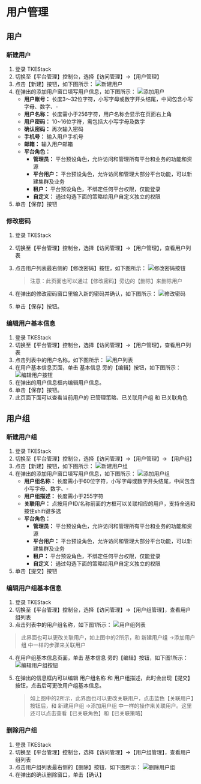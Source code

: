 # 用户管理

## 用户

### 新建用户

1. 登录 TKEStack
2. 切换至【平台管理】控制台，选择【访问管理】->【用户管理】
3. 点击【新建】按钮，如下图所示： ![新建用户](../../../../../images/新建用户.png)
4. 在弹出的添加用户窗口填写用户信息，如下图所示： ![添加用户](../../../../../images/添加用户.png)
   - **用户账号：** 长度3～32位字符，小写字母或数字开头结尾，中间包含小写字母、数字、-
   - **用户名称：** 长度需小于256字符，用户名称会显示在页面右上角
   - **用户密码：** 10~16位字符，需包括大小写字母及数字
   - **确认密码：** 再次输入密码
   - **手机号：** 输入用户手机号
   - **邮箱：** 输入用户邮箱
   - **平台角色：**
     - **管理员：** 平台预设角色，允许访问和管理所有平台和业务的功能和资源
     - **平台用户：** 平台预设角色，允许访问和管理大部分平台功能，可以新建集群及业务
     - **租户：** 平台预设角色，不绑定任何平台权限，仅能登录
     - **自定义：**  通过勾选下面的策略给用户自定义独立的权限
5. 单击【保存】按钮

### 修改密码

1. 登录 TKEStack

2. 切换至【平台管理】控制台，选择【访问管理】->【用户管理】，查看用户列表

3. 点击用户列表最右侧的【修改密码】按钮，如下图所示： ![修改密码按钮](../../../../../images/修改密码按钮.png) 

   > 注意：此页面也可以通过【修改密码】旁边的【删除】来删除用户

4. 在弹出的修改密码窗口里输入新的密码并确认，如下图所示： ![修改密码](../../../../../images/修改密码.png) 

5. 单击【保存】按钮。

### 编辑用户基本信息

1. 登录 TKEStack
2. 切换至【平台管理】控制台，选择【访问管理】->【用户管理】，查看用户列表
3. 点击列表中的用户名称，如下图所示： ![用户列表](../../../../../images/用户列表.png) 
4. 在用户基本信息页面，单击 基本信息 旁的【编辑】按钮，如下图所示： ![编辑用户按钮](../../../../../images/编辑用户按钮.png) 
5. 在弹出的用户信息框内编辑用户信息。
6. 单击【保存】按钮。
7. 此页面下面可以查看当前用户的 已管理策略、已关联用户组 和 已关联角色

## 用户组
### 新建用户组
  1. 登录 TKEStack
  2. 切换至【平台管理】控制台，选择【访问管理】->【用户管理】-> 【用户组】
  3. 点击【新建】按钮，如下图所示：
      ![新建用户组](../../../../../images/新建用户组.png)
  4. 在弹出的添加用户窗口填写用户信息，如下图所示：
      ![添加用户组](../../../../../images/添加用户组.png)
      + **用户组名称：** 长度需小于60位字符，小写字母或数字开头结尾，中间包含小写字母、数字、-
      + **用户组描述：** 长度需小于255字符
      + **关联用户：** 点按用户ID/名称前面的方框可以关联相应的用户，支持全选和按住shift键多选
      + **平台角色：** 
        + **管理员：** 平台预设角色，允许访问和管理所有平台和业务的功能和资源
        + **平台用户：** 平台预设角色，允许访问和管理大部分平台功能，可以新建集群及业务
        + **租户：** 平台预设角色，不绑定任何平台权限，仅能登录
        + **自定义：**  通过勾选下面的策略给用户自定义独立的权限
  5. 单击【提交】按钮
### 编辑用户组基本信息
  1. 登录 TKEStack
  2. 切换至【平台管理】控制台，选择【访问管理】->【用户组管理】，查看用户组列表
  3. 点击列表中的用户组名称，如下图1所示：
      ![用户组列表](../../../../../images/用户组列表.png) 
> 此界面也可以更改关联用户，如上图中的2所示，和 新建用户组 ->添加用户组 中一样的步骤来关联用户

4. 在用户组基本信息页面，单击 基本信息 旁的【编辑】按钮，如下图1所示：
   ![编辑用户组按钮](../../../../../images/编辑用户组按钮.png) 

5. 在弹出的信息框内可以编辑 用户组名称 和 用户组描述，此时会出现【提交】按钮，点击后可更改用户组基本信息。

   > 如上图中的2所示，此界面也可以更改关联用户，点击蓝色【关联用户】按钮后，和 新建用户组 ->添加用户组 中一样的操作来关联用户。这里还可以点击查看【已关联角色】和【已关联策略】

### 删除用户组
  1. 登录 TKEStack
  2. 切换至【平台管理】控制台，选择【访问管理】->【用户组管理】，查看用户组列表
  3. 点击用户组列表最右侧的【删除】按钮，如下图所示：
      ![删除用户组](../../../../../images/删除用户组.png) 
  4. 在弹出的确认删除窗口，单击【确认】